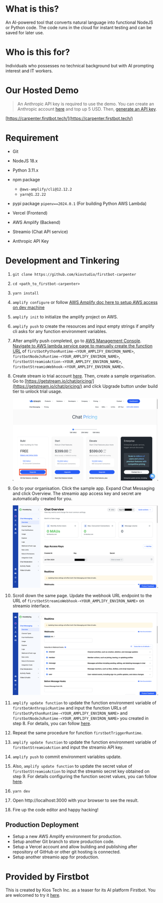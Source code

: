 # What is this?

An AI-powered tool that converts natural language into functional NodeJS or Python code. The code runs in the cloud for instant testing and can be saved for later use.

# Who is this for?

Individuals who possesses no technical background but with AI prompting interest and IT workers.

# Our Hosted Demo

> An Anthropic API key is required to use the demo. You can create an Anthropic account [here](https://console.anthropic.com/) and top up 5 USD. Then, [generate an API key](https://docs.anthropic.com/en/docs/quickstart#set-your-api-key).

[https://carpenter.firstbot.tech/](https://carpenter.firstbot.tech/)

# Requirement

- Git
- NodeJS 18.x
- Python 3.11.x
- npm package
  - `@aws-amplify/cli@12.12.2`
  - `yarn@1.22.22`
- pypi package `pipenv==2024.0.1` (For building Python AWS Lambda)

- Vercel (Frontend)
- AWS Amplify (Backend)
- Streamio (Chat API service)

- Anthropic API Key

# Development and Tinkering

1. `git clone https://github.com/kiostudio/firstbot-carpenter`
2. `cd <path_to_firstbot-carpenter>`
3. `yarn install`
4. `amplify configure` or follow [AWS Amplify doc here to setup AWS access on dev machine](https://docs.amplify.aws/gen1/react/start/project-setup/prerequisites/)
5. `amplify init` to initialize the amplify project on AWS.
6. `amplify push` to create the resources and input empty strings if amplify cli asks for any function environment variables.
7. After amplify push completed, go to [AWS Management Console](https://console.aws.amazon.com). [Navigate to AWS lambda service page to manually create the function URL](https://docs.aws.amazon.com/lambda/latest/dg/urls-configuration.html#create-url-console) of `firstbotPythonRuntime-<YOUR_AMPLIFY_ENVIRON_NAME>`, `firstbotNodeJsRuntime-<YOUR_AMPLIFY_ENVIRON_NAME>`, `firstbotStreamioAction-<YOUR_AMPLIFY_ENVIRON_NAME>`, `firstbotStreamioWebhook-<YOUR_AMPLIFY_ENVIRON_NAME>`.
8. Create stream io trial account [here](https://getstream.io/chat/trial/). Then, create a sample organisation. Go to [https://getstream.io/chat/pricing/](https://getstream.io/chat/pricing/) and click Upgrade button under build tier to unlock trial usage.

   ![](doc/streamio-pricing-upgrade-button.png)

9. Go to your organisation. Click the sample app. Expand Chat Messaging and click Overview. The streamio app access key and secret are automatically created for you.

   ![](doc/streamio-chat-accesskey-secret.png)

10. Scroll down the same page. Update the webhook URL endpoint to the URL of `firstbotStreamioWebhook-<YOUR_AMPLIFY_ENVIRON_NAME>` on streamio interface.

    ![](doc/streamio-chat-webhook.png)

11. `amplify update function` to update the function environment variable of `firstbotAnthropicRuntime` and input the function URLs of `firstbotPythonRuntime-<YOUR_AMPLIFY_ENVIRON_NAME>` and `firstbotNodeJsRuntime-<YOUR_AMPLIFY_ENVIRON_NAME>` you created in step 8. For details, you can follow [here](https://docs.amplify.aws/gen1/javascript/build-a-backend/functions/environment-variables/#configuring-environment-variables).
12. Repeat the same procedure for function `firstbotTriggerRuntime`.
13. `amplify update function` to update the function environment variable of `firstbotStreamioAction` and input the streamio API key.
14. `amplify push` to commit environment variables update.
15. Also, `amplify update function` to update the secret value of `firstbotStreamioAction` to input the streamio secret key obtained on step 9. For details configuring the function secret values, you can follow [here](https://docs.amplify.aws/gen1/javascript/build-a-backend/functions/secrets/#configuring-secret-values).
16. `yarn dev`
17. Open http://localhost:3000 with your browser to see the result.
18. Fire up the code editor and happy hacking!

## Production Deployment

- Setup a new AWS Amplify environment for production.
- Setup another Git branch to store production code.
- Setup a Vercel account and allow building and publishing after repository of GitHub or other git hosting is connected.
- Setup another streamio app for production.

# Provided by Firstbot

This is created by Kios Tech Inc. as a teaser for its AI platform Firstbot. You are welcomed to try it [here](https://www.firstbot.tech).
